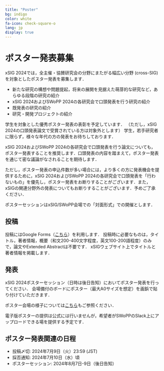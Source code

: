 ```yaml
---
title: "Poster"
bg: indigo
color: white
fa-icon: check-square-o
lang: jp
display: true
---
```

<a name="poster"></a>

# ポスター発表募集

xSIG 2024では，全主催・協賛研究会の分野にまたがる幅広い分野 (cross-SIG) を対象としたポスター発表を募集します．

- 新たな研究の構想や問題提起，将来の展開を見据えた萌芽的な研究など，あらゆる段階の研究の紹介
- xSIG 2024およびSWoPP 2024の各研究会で口頭発表を行う研究の紹介
- 既発表の研究の紹介
- 研究・開発プロジェクトの紹介

学生を対象とした優秀ポスター発表の表彰を予定しています．
（ただし，xSIG 2024の口頭発表論文で受賞されている方は対象外とします）
学生，若手研究者に限らず，様々な年代の方の発表をお待ちしております．

xSIG 2024およびSWoPP 2024の各研究会で口頭発表を行う論文についても，ポスター発表することを推奨します．口頭発表の内容を踏まえて，ポスター発表を通じて密な議論がなされることを期待します．

ただし，ポスター発表の申込件数が多い場合には，より多くの方に発表機会を提供するために，xSIG 2024およびSWoPP 2024の各研究会で口頭発表を「行わないもの」を優先し，ポスター発表をお断りすることがございます．また，xSIGの関連分野外の発表についてもお断りすることがございます．予めご了承ください．

ポスターセッションはxSIG/SWoPP会場での「対面形式」での開催とします．

投稿
--------------------

投稿にはGoogle Forms（<a href="https://forms.gle/Nh1aDMS3U1TjhtLz8">こちら</a>）を利用します．
投稿時に必要なものは，タイトル，著者情報，概要（和文200-400文字程度，英文100-200語程度）のみで，論文やExtended Abstractは不要です．
xSIGウェブサイト上でタイトルと著者情報を掲載します．

発表
--------------------

xSIG 2024ポスターセッション（日時は後日告知）においてポスター発表を行ってください．
会場備付のボードにポスター（最大A0サイズを想定）を画鋲で貼り付けていただきます．

ポスター会場の様子については<a href="https://www.google.co.jp/maps/@34.0752049,134.5461216,3a,75y,280.96h,79.81t/data=!3m6!1e1!3m4!1sAF1QipMMAnx3PA_q7ZEZyvp8RzEVSc_IHjoE1A0i5UwS!2e10!7i13312!8i6656">こちら</a>もご参照ください．


電子版ポスターの提供は公式には行いませんが，希望者がSWoPPのSlack上にアップロードできる場を提供する予定です．

ポスター発表関連の日程
--------------------

- 投稿〆切: 2024年7月9日（火）23:59 (JST)
- 採否通知: 2024年7月10日（水）頃
- ポスターセッション: 2024年8月7日-9日（後日告知）